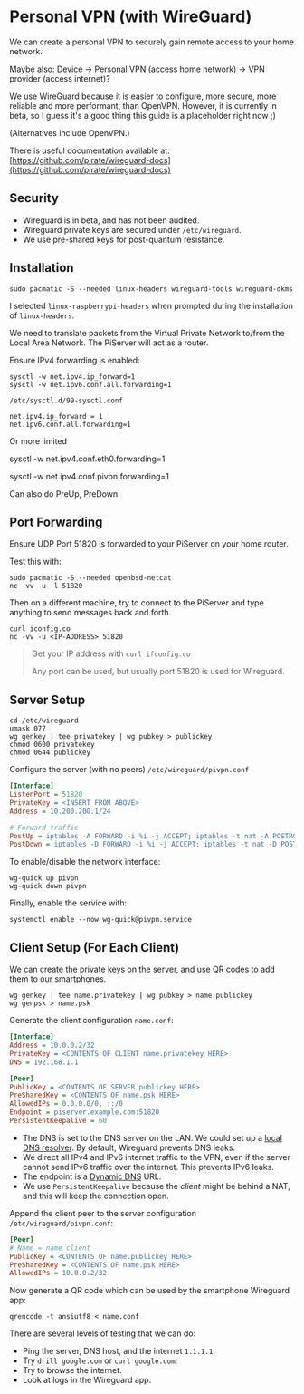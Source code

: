 # Personal VPN \(with WireGuard\)

We can create a personal VPN to securely gain remote access to your home network.

Maybe also: Device -&gt; Personal VPN \(access home network\) -&gt; VPN provider \(access internet\)?

We use WireGuard because it is easier to configure, more secure, more reliable and more performant, than OpenVPN. However, it is currently in beta, so I guess it's a good thing this guide is a placeholder right now ;\)

\(Alternatives include OpenVPN.\)

There is useful documentation available at: [https://github.com/pirate/wireguard-docs](https://github.com/pirate/wireguard-docs)

## Security

* Wireguard is in beta, and has not been audited.
* Wireguard private keys are secured under `/etc/wireguard`.
* We use pre-shared keys for post-quantum resistance.

## Installation

```console
sudo pacmatic -S --needed linux-headers wireguard-tools wireguard-dkms
```

I selected `linux-raspberrypi-headers` when prompted during the installation of `linux-headers`.

We need to translate packets from the Virtual Private Network to/from the Local Area Network. The PiServer will act as a router.

Ensure IPv4 forwarding is enabled:

```
sysctl -w net.ipv4.ip_forward=1
sysctl -w net.ipv6.conf.all.forwarding=1
```

`/etc/sysctl.d/99-sysctl.conf`

```
net.ipv4.ip_forward = 1
net.ipv6.conf.all.forwarding=1
```

Or more limited

sysctl -w net.ipv4.conf.eth0.forwarding=1

sysctl -w net.ipv4.conf.pivpn.forwarding=1

Can also do PreUp, PreDown.

## Port Forwarding

Ensure UDP Port 51820 is forwarded to your PiServer on your home router.

Test this with:

```
sudo pacmatic -S --needed openbsd-netcat
nc -vv -u -l 51820
```

Then on a different machine, try to connect to the PiServer and type anything to send messages back and forth.

```
curl iconfig.co
nc -vv -u <IP-ADDRESS> 51820
```

> Get your IP address with `curl ifconfig.co`
>
> Any port can be used, but usually port 51820 is used for Wireguard.

## Server Setup

```console
cd /etc/wireguard
umask 077
wg genkey | tee privatekey | wg pubkey > publickey
chmod 0600 privatekey
chmod 0644 publickey
```

Configure the server \(with no peers\) `/etc/wireguard/pivpn.conf`

```ini
[Interface]
ListenPort = 51820
PrivateKey = <INSERT FROM ABOVE>
Address = 10.200.200.1/24

# Forward traffic
PostUp = iptables -A FORWARD -i %i -j ACCEPT; iptables -t nat -A POSTROUTING -o eth0 -j MASQUERADE 
PostDown = iptables -D FORWARD -i %i -j ACCEPT; iptables -t nat -D POSTROUTING -o eth0 -j MASQUERADE/
```

To enable/disable the network interface:

```console
wg-quick up pivpn
wg-quick down pivpn
```

Finally, enable the service with:

```console
systemctl enable --now wg-quick@pivpn.service
```

## Client Setup \(For Each Client\)

We can create the private keys on the server, and use QR codes to add them to our smartphones.

```
wg genkey | tee name.privatekey | wg pubkey > name.publickey
wg genpsk > name.psk
```

Generate the client configuration `name.conf`:

```ini
[Interface]
Address = 10.0.0.2/32
PrivateKey = <CONTENTS OF CLIENT name.privatekey HERE>
DNS = 192.168.1.1

[Peer]
PublicKey = <CONTENTS OF SERVER publickey HERE>
PreSharedKey = <CONTENTS OF name.psk HERE>
AllowedIPs = 0.0.0.0/0, ::/0
Endpoint = piserver.example.com:51820
PersistentKeepalive = 60
```

* The DNS is set to the DNS server on the LAN. We could set up a [local DNS resolver](/pi-hole.md). By default, Wireguard prevents DNS leaks.
* We direct all IPv4 and IPv6 internet traffic to the VPN, even if the server cannot send IPv6 traffic over the internet. This prevents IPv6 leaks.
* The endpoint is a [Dynamic DNS](/dynamic-dns-duckdns.md) URL.
* We use `PersistentKeepalive` because the _client_ might be behind a NAT, and this will keep the connection open.

Append the client peer to the server configuration `/etc/wireguard/pivpn.conf`:

```ini
[Peer]
# Name = name client
PublicKey = <CONTENTS OF name.publickey HERE>
PreSharedKey = <CONTENTS OF name.psk HERE>
AllowedIPs = 10.0.0.2/32
```

Now generate a QR code which can be used by the smartphone Wireguard app:

```console
qrencode -t ansiutf8 < name.conf
```

There are several levels of testing that we can do:

* Ping the server, DNS host, and the internet `1.1.1.1`.
* Try `drill google.com` or `curl google.com`.
* Try to browse the internet.
* Look at logs in the Wireguard app.



